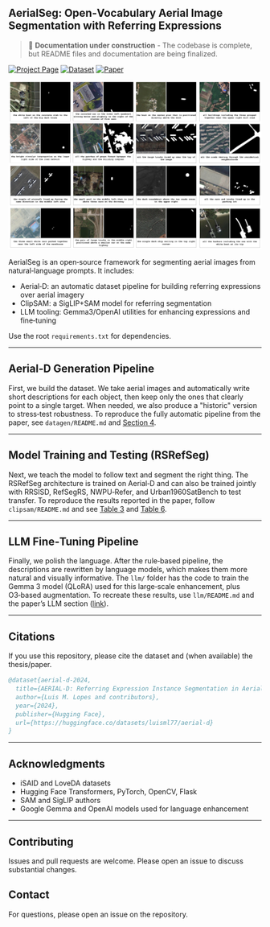 ## AerialSeg: Open‑Vocabulary Aerial Image Segmentation with Referring Expressions

> 📝 **Documentation under construction** - The codebase is complete, but README files and documentation are being finalized.

[![Project Page](https://img.shields.io/badge/Project%20Page-visit-blue)](https://luispl77.github.io/aerialseg)
[![Dataset](https://img.shields.io/badge/Dataset-HuggingFace-orange)](https://huggingface.co/datasets/luisml77/aerial-d)
[![Paper](https://img.shields.io/badge/Paper-Coming%20Soon-lightgrey)](#)

![AerialSeg dataset example](docs/dataset.png)

AerialSeg is an open‑source framework for segmenting aerial images from natural‑language prompts. It includes:
- Aerial‑D: an automatic dataset pipeline for building referring expressions over aerial imagery
- ClipSAM: a SigLIP+SAM model for referring segmentation
- LLM tooling: Gemma3/OpenAI utilities for enhancing expressions and fine‑tuning

Use the root `requirements.txt` for dependencies.

---

## Aerial‑D Generation Pipeline
First, we build the dataset. We take aerial images and automatically write short descriptions for each object, then keep only the ones that clearly point to a single target. When needed, we also produce a "historic" version to stress‑test robustness. To reproduce the fully automatic pipeline from the paper, see `datagen/README.md` and [Section 4](https://luispl77.github.io/aerialseg#section-4).

---

## Model Training and Testing (RSRefSeg)
Next, we teach the model to follow text and segment the right thing. The RSRefSeg architecture is trained on Aerial‑D and can also be trained jointly with RRSISD, RefSegRS, NWPU‑Refer, and Urban1960SatBench to test transfer. To reproduce the results reported in the paper, follow `clipsam/README.md` and see [Table 3](https://luispl77.github.io/aerialseg#table-3) and [Table 6](https://luispl77.github.io/aerialseg#table-6).

---

## LLM Fine‑Tuning Pipeline
Finally, we polish the language. After the rule‑based pipeline, the descriptions are rewritten by language models, which makes them more natural and visually informative. The `llm/` folder has the code to train the Gemma 3 model (QLoRA) used for this large‑scale enhancement, plus O3‑based augmentation. To recreate these results, use `llm/README.md` and the paper’s LLM section ([link](https://luispl77.github.io/aerialseg#llm-finetuning)).

---

## Citations
If you use this repository, please cite the dataset and (when available) the thesis/paper.

```bibtex
@dataset{aerial-d-2024,
  title={AERIAL-D: Referring Expression Instance Segmentation in Aerial Imagery},
  author={Luis M. Lopes and contributors},
  year={2024},
  publisher={Hugging Face},
  url={https://huggingface.co/datasets/luisml77/aerial-d}
}
```

---

## Acknowledgments
- iSAID and LoveDA datasets
- Hugging Face Transformers, PyTorch, OpenCV, Flask
- SAM and SigLIP authors
- Google Gemma and OpenAI models used for language enhancement

---

## Contributing
Issues and pull requests are welcome. Please open an issue to discuss substantial changes.

## Contact
For questions, please open an issue on the repository.
